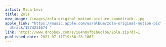 ```yaml
---
artist: Mica Levi
title: Zola
new_image: /images/zola-original-motion-picture-soundtrack-.jpg
apple_link: "https://music.apple.com/us/album/zola-original-motion-picture-soun\
  dtrack/1574231674 "
link: https://www.dropbox.com/s/i84nmyfb1buqlb6/Zola.zip?dl=1
published_date: 2021-07-11T19:30:28.106Z
---
```

